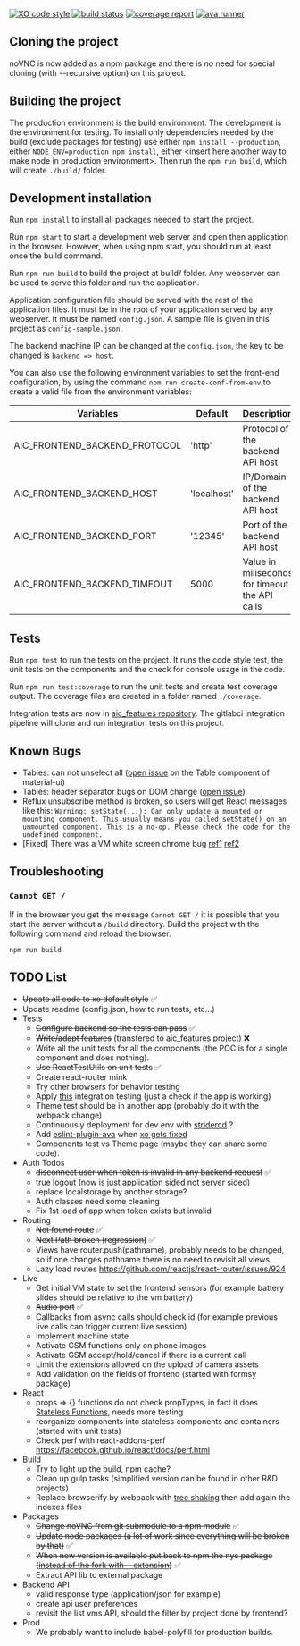 [![XO code style](https://img.shields.io/badge/code_style-XO-5ed9c7.svg)](https://github.com/sindresorhus/xo)
[![build status](https://git.rnd.alterway.fr/aic_ats/frontend/badges/master/build.svg)](https://git.rnd.alterway.fr/aic_ats/frontend/commits/master)
[![coverage report](https://git.rnd.alterway.fr/aic_ats/frontend/badges/master/coverage.svg)](https://git.rnd.alterway.fr/aic_ats/frontend/commits/master)
[![ava runner](https://img.shields.io/badge/runner-ava-4d88e3.svg)](https://github.com/avajs/ava)

## Cloning the project

noVNC is now added as a npm package and there is *no* need for special
cloning (with --recursive option) on this project.

## Building the project

The production environment is the build environment.
The development is the environment for testing.
To install only dependencies needed by the build (exclude packages
for testing) use either `npm install --production`, either
`NODE_ENV=production npm install`, either &lt;insert here another way
to make node in production environment&gt;.
Then run the `npm run build`, which will create `./build/` folder.

## Development installation

Run `npm install` to install all packages needed to start the
project.


Run `npm start` to start a development web server and open then
application in the browser. However, when using npm start, you should
run at least once the build command.

Run `npm run build` to build the project at build/ folder. Any
webserver can be used to serve this folder and run the application.

Application configuration file should be served with the rest of the
application files. It must be in the root of your application served
by any webserver. It must be named `config.json`. A sample file is
given in this project as `config-sample.json`.

The backend machine IP can be changed at the `config.json`, the key
to be changed is `backend => host`.

You can also use the following environment variables to set the
front-end configuration, by using the command
`npm run create-conf-from-env` to create a valid file from the
environment variables:

Variables                      | Default       | Description
-------------------------------|---------------|-----------------------------------
AIC_FRONTEND_BACKEND_PROTOCOL  | 'http'        | Protocol of the backend API host
AIC_FRONTEND_BACKEND_HOST      | 'localhost'   | IP/Domain of the backend API host
AIC_FRONTEND_BACKEND_PORT      | '12345'       | Port of the backend API host
AIC_FRONTEND_BACKEND_TIMEOUT   | 5000          | Value in miliseconds for timeout the API calls

## Tests

Run `npm test` to run the tests on the project. It runs the code style
test, the unit tests on the components and the check for console usage
in the code.

Run `npm run test:coverage` to run the unit tests and create test
coverage output. The coverage files are created in a folder named
`./coverage`.

Integration tests are now in
[aic_features repository](https://git.rnd.alterway.fr/aic-documentation/aic_features).
The gitlabci integration pipeline will clone and run integration tests
on this project.


## Known Bugs

* Tables: can not unselect all ([open issue](https://github.com/callemall/material-ui/issues/3074) on the Table component of material-ui)
* Tables: header separator bugs on DOM change ([open issue](https://github.com/callemall/material-ui/issues/3957))
* Reflux unsubscribe method is broken, so users will get React messages like this: `Warning: setState(...): Can only update a mounted or mounting component. This usually means you called setState() on an unmounted component. This is a no-op. Please check the code for the undefined component.`
* [Fixed] There was a VM white screen chrome bug [ref1](https://bugs.chromium.org/p/chromium/issues/detail?id=588434) [ref2](http://stackoverflow.com/questions/36114379/chrome-canvas-bug-on-mac-os-x-when-switching-spaces)

## Troubleshooting

### `Cannot GET /`

If in the browser you get the message `Cannot GET /` it is possible
that you start the server without a `/build` directory. Build the
project with the following command and reload the browser.

```
npm run build
```


## TODO List

* ~~Update all code to xo default style~~ :white_check_mark:
* Update readme (config.json, how to run tests, etc...)
* Tests
	* ~~Configure backend so the tests can pass~~ :white_check_mark:
	* ~~Write/adapt features~~ (transfered to aic_features project) :x:
	* Write all the unit tests for all the components (the POC is for a single component and does nothing).
	* ~~Use ReactTestUtils on unit tests~~ :white_check_mark:
	* Create react-router mink
	* Try other browsers for behavior testing
	* Apply [this](https://gist.github.com/tomazzaman/790bc607eb7ca3fd347f) integration testing (just a check if the app is working)
	* Theme test should be in another app (probably do it with the webpack change)
	* Continuously deployment for dev env with [stridercd](http://alexfernandez.github.io/2016/stridercd.html) ?
	* Add [eslint-plugin-ava](https://github.com/sindresorhus/eslint-plugin-ava) when [xo gets fixed](https://github.com/sindresorhus/xo/issues/88)
	* Components test vs Theme page (maybe they can share some code).
* Auth Todos
	* ~~disconnect user when token is invalid in any backend request~~ :white_check_mark:
	* true logout (now is just application sided not server sided)
	* replace localstorage by another storage?
	* Auth classes need some cleaning
	* Fix 1st load of app when token exists but invalid
* Routing
	* ~~Not found route~~ :white_check_mark:
	* ~~Next Path broken (regression)~~ :white_check_mark:
	* Views have router.push(pathname), probably needs to be changed, so if one changes pathname there is no need to revisit all views.
	* Lazy load routes https://github.com/reactjs/react-router/issues/924
* Live
  * Get initial VM state to set the frontend sensors (for example battery slides should be relative to the vm battery)
  * ~~Audio port~~ :white_check_mark:
  * Callbacks from async calls should check id (for example previous live calls can trigger current live session)
  * Implement machine state
  * Activate GSM functions only on phone images
  * Activate GSM accept/hold/cancel if there is a current call
  * Limit the extensions allowed on the upload of camera assets
  * Add validation on the fields of frontend (started with formsy package)
* React
	* props => {} functions do not check propTypes, in fact it does [Stateless Functions](https://facebook.github.io/react/docs/reusable-components.html#stateless-functions), needs more testing
	* reorganize components into stateless components and containers (started with unit tests)
	* Check perf with react-addons-perf https://facebook.github.io/react/docs/perf.html
* Build
	* Try to light up the build, npm cache?
	* Clean up gulp tasks (simplified version can be found in other R&D projects)
	* Replace browserify by webpack with [tree shaking](http://www.2ality.com/2015/12/webpack-tree-shaking.html) then add again the indexes files
* Packages
	* ~~Change noVNC from git submodule to a npm module~~ :white_check_mark:
	* ~~Update node packages (a lot of work since everything will be broken by that)~~ :white_check_mark:
	* ~~When new version is available put back to npm the nyc package ([instead of the fork with --extension](https://github.com/bcoe/nyc/pull/163))~~ :white_check_mark:
	* Extract API lib to external package
* Backend API
	* valid response type (application/json for example)
	* create api user preferences
	* revisit the list vms API, should the filter by project done by frontend?
* Prod
	* We probably want to include babel-polyfill for production builds.
